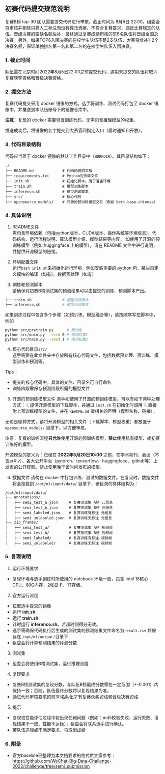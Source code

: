 ## 初赛代码提交规范说明

复赛B榜 top-30 团队需要提交代码进行审核，截止时间为 8月5日 22:00。组委会将审核并剔除只靠人工标注而没有算法贡献、不符合复赛要求、违反比赛规定的队伍。晋级决赛的空缺名额后补，最终通过复赛成绩审核的前6名队伍将晋级全国总决赛。另外，如果TOP6入围决赛的在校学生队伍不足2支队伍，大赛将增补1-2个决赛名额，保证单独排名第一名和第二名的在校学生队伍入围决赛。

### 1. 截止时间

队伍需在北京时间2022年8月5日22:00之前提交代码，逾期未提交的队伍将取消复赛获奖资格和晋级决赛资格。

### 2. 提交方法

复赛代码提交采用 docker 镜像的方式。选手将训练、测试代码打包至 docker 镜像中，并推送到本队伍账号下的镜像仓库中。

**注意**：复现的 docker 需要包含训练代码，无需包含推理模型的权重。

推送成功后，将镜像的名字提交到大赛官网指定入口（届时通知和开放）。

### 3. 代码目录结构

代码应当置于 docker 镜像的默认工作目录中（`WORKDIR`）。其目录结构如下：

```
./
├── README.md             # 代码的说明文档
├── requirements.txt      # Python包依赖文件 
├── init.sh               # 初始化脚本，用于准备环境
├── train.sh              # 模型训练脚本
├── inference.sh          # 模型测试脚本 
├── src/                  # 核心代码
├── opensource_models/    # 开源的预训练模型文件（例如 bert-base-chinese）
```

### 4. 具体说明

1. README文件  
  需包含环境依赖（包括python版本、CUDA版本、操作系统等环境信息)、代码结构、运行流程说明、算法模型介绍、模型结果等内容。
  如使用了开源的预训练模型（例如 huggingface 上的模型），请在 README 文件中进行说明，并提供开源模型的链接。

2. 环境配置文件  
  运行`bash init.sh`来初始化运行环境，例如安装需要的 python 包、某些自定义模块的编译（如有）、数据预处理（如有）

3. 训练和预测脚本  
  请确保对初赛B榜测试集的预测结果可以由提交的训练、预测脚本产出。
  ```bash
  ├── train.sh              # 模型训练脚本
  ├── inference.sh          # 模型测试脚本 
  ```

  如果训练过程中包含多个步骤（如预训练、模型融合等），请按顺序写在脚本中，例如
  ```bash
  python src/pretrain.py      # 预训练
  python src/main.py --seed 0 # 微调权重1
  python src/main.py --seed 1 # 微调权重2
  ```

4. 核心代码目录`src/`  
  选手需要在此文件夹中存放所有核心代码文件，包括数据预处理、预训练、模型训练和预测等。

  Tips：
  * 提交的核心代码中，具体的文件、目录名可自行命名
  * 训练阶段需保存预测阶段所需的模型文件

5. 开源的预训练模型文件
  选手如使用了开源的预训练模型，可以有如下两种处理方式：
  i. 提供开源模型的下载脚本，并通过 `init.sh` 在初始化时调用
  ii. 直接附上预训练模型的文件，并在 `README.md` 做相关的声明（模型名称、链接）。
  
  无论是哪种方式，请将开源模型的相关文件（下载脚本、模型权重）都放置于 `opensource_models/` 目录下，以方便审核。
  
  注意：复赛的训练流程**只允许**使用开源的预训练模型，**禁止**使用私有模型、或初赛训练好的模型。

  开源模型的定义为：已经在 **2022年5月20日10:00** 之前，在学术期刊、会议（不含arXiv）、各大公开平台（pytorch、tensorflow、huggingface、github等）上发表的公开模型。禁止使用晚于该时间发布的模型。

6. 数据文件
  请勿在 docker 中打包训练、测试的数据文件。在复现时，数据文件将会挂载到 `/opt/ml/input/data/` 目录下，该目录的具体结构为：
  ```
  /opt/ml/input/data/
  ├── annotations/
  │   ├── semi_test_a.json     # 复赛测试集 A榜 元信息
  │   ├── semi_test_b.json     # 复赛测试集 B榜 元信息
  │   ├── semi_labeled.json    # 复赛训练有标注 元信息
  │   ├── semi_unlabeled.json  # 复赛训练无标注 元信息
  ├── zip_frames/
  │   ├── semi_test_a/         # 复赛测试集 A榜 视频帧
  │   ├── semi_test_b/         # 复赛测试集 B榜 视频帧
  │   ├── semi_labeled/        # 复赛训练有标注 视频帧
  │   ├── semi_unlabeled/      # 复赛训练无标注 视频帧
  ```

### 5. 复现说明

1. 运行环境要求
  * 复现环境与选手训练时所使用的 notebook 环境一致，包含 Intel 18核心CPU、80G内存、2张显卡、1T存储。
2. 官方运行流程
  * 拉取选手提交的镜像
  * 运行 **init.sh**
  * 运行 **train.sh**
  * 计时运行 **inference.sh**。若超时则得分无效。
  * 选手需确保代码执行后生成的测试集的预测结果文件命名为`result.csv` 并保存在 `/opt/ml/output/`目录下
  * 组委会将计算预测结果的评测分数
3. 测试集
  * 组委会将使用B榜测试集，运行推理流程
4. 复现要求
  * 复赛B榜测试集的复现分数，与队伍B榜最终分数需在一定范围（+-0.001）内保持一致；否则，队伍最终分数将以复现结果为准。
  * 通过代码审核要求的前30名队伍才有复赛获奖资格和晋级决赛资格
5. 提示
  * 复现或性能评估过程中若出现任何问题（例如：md5校验失败、运行失败、复现结果不一致、性能不达标），组委会将联系选手进行确认。
  * 若队伍违规或不满足要求，将取消成绩

### 6. 附录
* 官方baseline已整理为本文档要求的格式供大家参考：https://github.com/WeChat-Big-Data-Challenge-2022/challenge/tree/semi_submission
